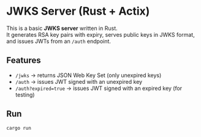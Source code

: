 # JWKS Server (Rust + Actix)

This is a basic **JWKS server** written in Rust.  
It generates RSA key pairs with expiry, serves public keys in JWKS format, and issues JWTs from an `/auth` endpoint.

## Features
- `/jwks` → returns JSON Web Key Set (only unexpired keys)
- `/auth` → issues JWT signed with an unexpired key
- `/auth?expired=true` → issues JWT signed with an expired key (for testing)

## Run
```bash
cargo run
